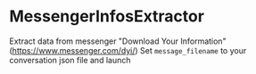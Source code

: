 # MessengerInfosExtractor

Extract data from messenger  "Download Your Information" (https://www.messenger.com/dyi/)
Set `message_filename` to your conversation json file and launch
